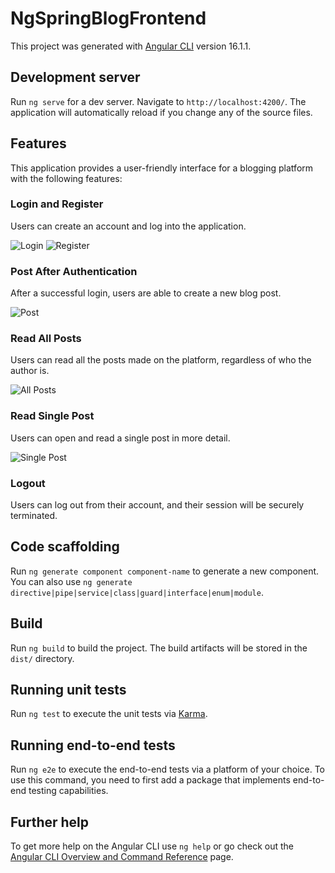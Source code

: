 # NgSpringBlogFrontend

This project was generated with [Angular CLI](https://github.com/angular/angular-cli) version 16.1.1.

## Development server

Run `ng serve` for a dev server. Navigate to `http://localhost:4200/`. The application will automatically reload if you change any of the source files.

## Features

This application provides a user-friendly interface for a blogging platform with the following features:

### Login and Register

Users can create an account and log into the application. 

![Login](https://i.ibb.co/y6d1p9q/L.png)
![Register](https://i.ibb.co/TPDRMG9/R.png)

### Post After Authentication

After a successful login, users are able to create a new blog post.

![Post](https://i.ibb.co/W3ksN4p/P.png)

### Read All Posts

Users can read all the posts made on the platform, regardless of who the author is.

![All Posts](https://i.ibb.co/m8dyVRJ/RAP.png)

### Read Single Post

Users can open and read a single post in more detail.

![Single Post](https://i.ibb.co/dLQ6YqC/RS.png)

### Logout

Users can log out from their account, and their session will be securely terminated.



## Code scaffolding

Run `ng generate component component-name` to generate a new component. You can also use `ng generate directive|pipe|service|class|guard|interface|enum|module`.

## Build

Run `ng build` to build the project. The build artifacts will be stored in the `dist/` directory.

## Running unit tests

Run `ng test` to execute the unit tests via [Karma](https://karma-runner.github.io).

## Running end-to-end tests

Run `ng e2e` to execute the end-to-end tests via a platform of your choice. To use this command, you need to first add a package that implements end-to-end testing capabilities.

## Further help

To get more help on the Angular CLI use `ng help` or go check out the [Angular CLI Overview and Command Reference](https://angular.io/cli) page.
